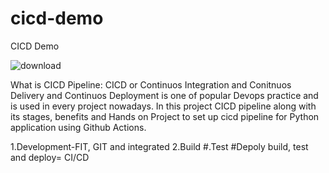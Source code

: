 # cicd-demo
CICD Demo 

![download](https://github.com/user-attachments/assets/610ea26f-8459-4b84-8ff2-6542137044ac)


What is CICD Pipeline:
CICD or Continuos Integration and Conitnuos Delivery and Continuos Deployment is one of popular Devops practice and is used in every project nowadays. 
In this project CICD pipeline along with its stages, benefits and Hands on Project to set up cicd pipeline for Python application using Github Actions.

1.Development-FIT, GIT and integrated
2.Build
#.Test
#Depoly
build, test and deploy= CI/CD
